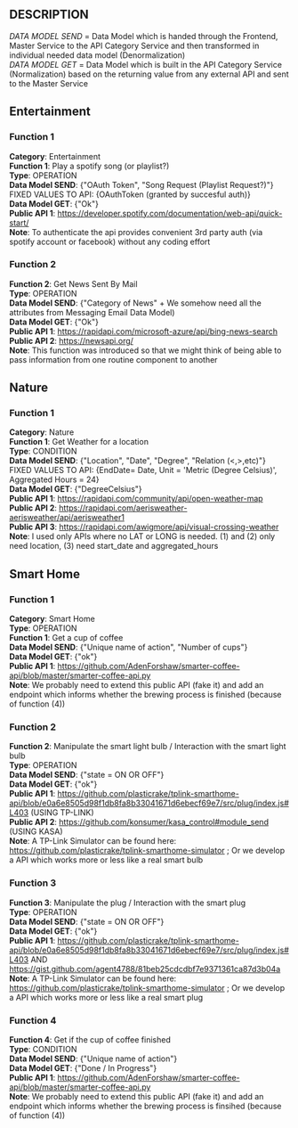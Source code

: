 ## DESCRIPTION
*DATA MODEL SEND* = Data Model which is handed through the Frontend, Master Service to the API Category Service and then transformed in individual needed data model (Denormalization)\
*DATA MODEL GET*  = Data Model which is built in the API Category Service (Normalization) based on the returning value from any external API and sent to the Master Service

## Entertainment
### Function 1
**Category**: Entertainment\
**Function 1**: Play a spotify song (or playlist?)\
**Type**: OPERATION  \
**Data Model SEND**: {"OAuth Token", "Song Request (Playlist Request?)"}  FIXED VALUES TO API: {OAuthToken (granted by succesful auth)}  \
**Data Model GET**: {"Ok"}  \
**Public API 1**: https://developer.spotify.com/documentation/web-api/quick-start/  \
**Note**: To authenticate the api provides convenient 3rd party auth (via spotify account or facebook) without any coding effort

### Function 2
**Function 2**: Get News Sent By Mail\
**Type**: OPERATION\
**Data Model SEND**: {"Category of News" + We somehow need all the attributes from Messaging Email Data Model)\
**Data Model GET**: {"Ok"}\
**Public API 1**: https://rapidapi.com/microsoft-azure/api/bing-news-search \
**Public API 2**: https://newsapi.org/ \
**Note**: This function was introduced so that we might think of being able to pass information from one routine component to another

## Nature
### Function 1
**Category**: Nature\
**Function 1**: Get Weather for a location\
**Type**: CONDITION\
**Data Model SEND**: {"Location", "Date", "Degree", "Relation (<,>,etc)"}  FIXED VALUES TO API: {EndDate= Date, Unit = 'Metric (Degree Celsius)', Aggregated Hours = 24} \
**Data Model GET**: {"DegreeCelsius"}\
**Public API 1**: https://rapidapi.com/community/api/open-weather-map \
**Public API 2**: https://rapidapi.com/aerisweather-aerisweather/api/aerisweather1 \
**Public API 3**: https://rapidapi.com/awigmore/api/visual-crossing-weather \
**Note**: I used only APIs where no LAT or LONG is needed. (1) and (2) only need location,  (3) need start_date and aggregated_hours

## Smart Home
### Function 1
**Category**: Smart Home\
**Type**: OPERATION\
**Function 1**: Get a cup of coffee\
**Data Model SEND**: {"Unique name of action", "Number of cups"}\
**Data Model GET**: {"ok"}\
**Public API 1**: https://github.com/AdenForshaw/smarter-coffee-api/blob/master/smarter-coffee-api.py \
**Note**: We probably need to extend this public API (fake it) and add an endpoint which informs whether the brewing process is finished (because of function (4))

### Function 2
**Function 2**: Manipulate the smart light bulb / Interaction with the smart light bulb\
**Type**: OPERATION\
**Data Model SEND**: {"state = ON OR OFF"}\
**Data Model GET**: {"ok"}\
**Public API 1**: https://github.com/plasticrake/tplink-smarthome-api/blob/e0a6e8505d98f1db8fa8b33041671d6ebecf69e7/src/plug/index.js#L403 (USING TP-LINK)\
**Public API 2**: https://github.com/konsumer/kasa_control#module_send (USING KASA)\
**Note**: A TP-Link Simulator can be found here: https://github.com/plasticrake/tplink-smarthome-simulator ; Or we develop a API which works more or less like a real smart bulb

### Function 3
**Function 3**: Manipulate the plug / Interaction with the smart plug \
**Type**: OPERATION\
**Data Model SEND**: {"state = ON OR OFF"}\
**Data Model GET**: {"ok"}\
**Public API 1**: https://github.com/plasticrake/tplink-smarthome-api/blob/e0a6e8505d98f1db8fa8b33041671d6ebecf69e7/src/plug/index.js#L403  AND https://gist.github.com/agent4788/81beb25cdcdbf7e9371361ca87d3b04a \
**Note**: A TP-Link Simulator can be found here: https://github.com/plasticrake/tplink-smarthome-simulator ; Or we develop a API which works more or less like a real smart plug

### Function 4
**Function 4**: Get if the cup of coffee finished\
**Type**: CONDITION\
**Data Model SEND**: {"Unique name of action"}\
**Data Model GET**: {"Done / In Progress"}\
**Public API 1**: https://github.com/AdenForshaw/smarter-coffee-api/blob/master/smarter-coffee-api.py \
**Note**: We probably need to extend this public API (fake it) and add an endpoint which informs whether the brewing process is finsihed (because of function (4))




